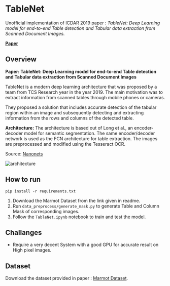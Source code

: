 # TableNet

Unofficial implementation of ICDAR 2019 paper : _TableNet: Deep Learning model for end-to-end Table detection and Tabular data extraction from Scanned Document Images._ 

[__Paper__](https://arxiv.org/abs/2001.01469)

## Overview
**Paper: TableNet: Deep Learning model for end-to-end Table detection and Tabular data extraction from Scanned Document Images**

TableNet is a modern deep learning architecture that was proposed by a team from TCS Research year in the year 2019. The main motivation was to extract information from scanned tables through mobile phones or cameras.

They proposed a solution that includes accurate detection of the tabular region within an image and subsequently detecting and extracting information from the rows and columns of the detected table.

**Architecture:** The architecture is based out of Long et al., an encoder-decoder model for semantic segmentation. The same encoder/decoder network is used as the FCN architecture for table extraction. The images are preprocessed and modified using the Tesseract OCR. 

Source: [Nanonets](https://nanonets.com/blog/table-extraction-deep-learning/#tablenet?&utm_source=nanonets.com/blog/&utm_medium=blog&utm_content=Table%20Detection,%20Information%20Extraction%20and%20Structuring%20using%20Deep%20Learning)


![architecture](https://github.com/jainammm/TableNet/raw/master/architecture.png)

## How to run
```
pip install -r requirements.txt
```

1. Download the Marmot Dataset from the link given in readme.
1. Run `data_preprocess/generate_mask.py` to generate Table and Column Mask of corresponding images.
1. Follow the `TableNet.ipynb` notebook to train and test the model.

## Challanges
* Require a very decent System with a good GPU for accurate result on High pixel images. 

## Dataset

Download the dataset provided in paper : [Marmot Dataset](https://drive.google.com/drive/folders/1QZiv5RKe3xlOBdTzuTVuYRxixemVIODp). 